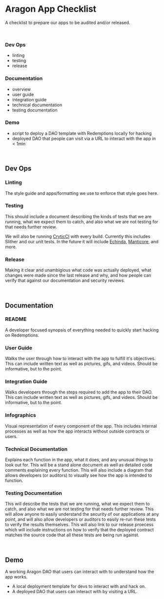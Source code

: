 # Aragon App Checklist 

A checklist to prepare our apps to be audited and/or released.

<br />

### Dev Ops
- linting
- testing
- release

### Documentation
- overview
- user guide
- integration guide
- technical documentation
- testing documentation

### Demo
- script to deploy a DAO template with Redemptions locally for hacking
- deployed DAO that people can visit via a URL to interact with the app in < 1min

<br />

## Dev Ops

### Linting

The style guide and apps/formatting we use to enforce that style goes here.

### Testing

This should include a document describing the kinds of tests that we are running, what we expect them to catch, and also what we are not testing for that needs further review. 

We will also be running [CryticCI](https://crytic.io/) with every build. Currently this includes Slither and our unit tests. In the future it will include [Echinda](https://github.com/crytic/echidna), [Manticore](https://github.com/trailofbits/manticore), and more. 

### Release

Making it clear and unambigious what code was actually deployed, what changes were made since the last release and why, and how people can verify that against our documentation and security reviews.

<br />

## Documentation

### README

A developer focused synopsis of everything needed to quickly start hacking on Redemptions.

### User Guide

Walks the user through how to interact with the app to fulfill it's objectives. This can include written text as well as pictures, gifs, and videos. Should be informative, but to the point.

### Integration Guide

Walks developers through the steps required to add the app to their DAO. This can include written text as well as pictures, gifs, and videos. Should be informative, but to the point.

### Infographics

Visual representation of every component of the app. This includes internal processes as well as how the app interacts without outside contracts or users.

### Technical Documentation

Explains each function in the app, what it does, and any unusual things to look out for. This will be a stand alone document as well as detailed code comments explaining every function. This will also include a diagram that allows developers (or auditors) to visually see how the app is intended to function.

### Testing Documentation

This will describe the tests that we are running, what we expect them to catch, and also what we are not testing for that needs further review. This will allow anyone to easily understand the security of our applications at any point, and will also allow developers or auditors to easily re-run these tests to verify the results themselves. This will also link to our release proecess which will include instructions on how to verify that the deployed contract matches the source code that all these tests are being run against.  

<br />

## Demo

A working Aragon DAO that users can interact with to understand how the app works.
- A local deployment template for devs to interact with and hack on.
- A deployed DAO that users can interact with by visiting a URL.

<br />
